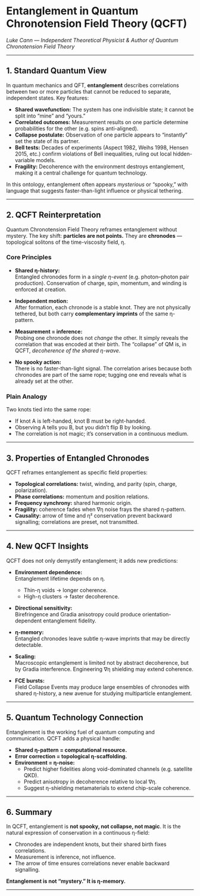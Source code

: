 # Entanglement in Quantum Chronotension Field Theory (QCFT)

*Luke Cann — Independent Theoretical Physicist & Author of Quantum Chronotension Field Theory*

---

## 1. Standard Quantum View

In quantum mechanics and QFT, **entanglement** describes correlations between two or more particles that cannot be reduced to separate, independent states. Key features:

- **Shared wavefunction:** The system has one indivisible state; it cannot be split into “mine” and “yours.”
- **Correlated outcomes:** Measurement results on one particle determine probabilities for the other (e.g. spins anti-aligned).
- **Collapse postulate:** Observation of one particle appears to “instantly” set the state of its partner.
- **Bell tests:** Decades of experiments (Aspect 1982, Weihs 1998, Hensen 2015, etc.) confirm violations of Bell inequalities, ruling out local hidden-variable models.
- **Fragility:** Decoherence with the environment destroys entanglement, making it a central challenge for quantum technology.

In this ontology, entanglement often appears *mysterious* or “spooky,” with language that suggests faster-than-light influence or physical tethering.

---

## 2. QCFT Reinterpretation

Quantum Chronotension Field Theory reframes entanglement without mystery. The key shift: **particles are not points.** They are **chronodes** — topological solitons of the time-viscosity field, η.

### Core Principles

- **Shared η-history:**  
  Entangled chronodes form in a *single η-event* (e.g. photon–photon pair production). Conservation of charge, spin, momentum, and winding is enforced at creation.

- **Independent motion:**  
  After formation, each chronode is a stable knot. They are not physically tethered, but both carry **complementary imprints** of the same η-pattern.

- **Measurement = inference:**  
  Probing one chronode does not *change* the other. It simply reveals the correlation that was encoded at their birth. The “collapse” of QM is, in QCFT, *decoherence of the shared η-wave*.

- **No spooky action:**  
  There is no faster-than-light signal. The correlation arises because both chronodes are part of the same rope; tugging one end reveals what is already set at the other.

### Plain Analogy

Two knots tied into the same rope:  
- If knot A is left-handed, knot B must be right-handed.  
- Observing A tells you B, but you didn’t flip B by looking.  
- The correlation is not magic; it’s conservation in a continuous medium.

---

## 3. Properties of Entangled Chronodes

QCFT reframes entanglement as specific field properties:

- **Topological correlations:** twist, winding, and parity (spin, charge, polarization).  
- **Phase correlations:** momentum and position relations.  
- **Frequency synchrony:** shared harmonic origin.  
- **Fragility:** coherence fades when ∇η noise frays the shared η-pattern.  
- **Causality:** arrow of time and η² conservation prevent backward signalling; correlations are preset, not transmitted.

---

## 4. New QCFT Insights

QCFT does not only demystify entanglement; it adds new predictions:

- **Environment dependence:**  
  Entanglement lifetime depends on η.  
  - Thin-η voids → longer coherence.  
  - High-η clusters → faster decoherence.  

- **Directional sensitivity:**  
  Birefringence and Gradia anisotropy could produce orientation-dependent entanglement fidelity.

- **η-memory:**  
  Entangled chronodes leave subtle η-wave imprints that may be directly detectable.

- **Scaling:**  
  Macroscopic entanglement is limited not by abstract decoherence, but by Gradia interference. Engineering ∇η shielding may extend coherence.

- **FCE bursts:**  
  Field Collapse Events may produce large ensembles of chronodes with shared η-history, a new avenue for studying multiparticle entanglement.

---

## 5. Quantum Technology Connection

Entanglement is the working fuel of quantum computing and communication. QCFT adds a physical handle:

- **Shared η-pattern = computational resource.**
- **Error correction = topological η-scaffolding.**
- **Environment = η-noise:**  
  - Predict higher fidelities along void-dominated channels (e.g. satellite QKD).  
  - Predict anisotropy in decoherence relative to local ∇η.  
  - Suggest η-shielding metamaterials to extend chip-scale coherence.

---

## 6. Summary

In QCFT, entanglement is **not spooky, not collapse, not magic**. It is the natural expression of conservation in a continuous η-field:

- Chronodes are independent knots, but their shared birth fixes correlations.  
- Measurement is inference, not influence.  
- The arrow of time ensures correlations never enable backward signalling.  

**Entanglement is not “mystery.” It is η-memory.**

---
